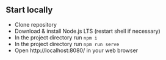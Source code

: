 ## Start locally

* Clone repository
* Download & install Node.js LTS (restart shell if necessary)
* In the project directory run `npm i`
* In the project directory run `npm run serve`
* Open http://localhost:8080/ in your web browser
